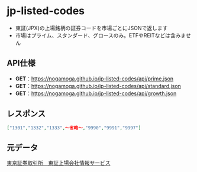 # jp-listed-codes
- 東証(JPX)の上場銘柄の証券コードを市場ごとにJSONで返します
- 市場はプライム、スタンダード、グロースのみ。ETFやREITなどは含みません

## API仕様
- **GET**：https://nogamoga.github.io/jp-listed-codes/api/prime.json
- **GET**：https://nogamoga.github.io/jp-listed-codes/api/standard.json
- **GET**：https://nogamoga.github.io/jp-listed-codes/api/growth.json

## レスポンス
```json
["1301","1332","1333",～省略～,"9990","9991","9997"]
```

## 元データ
[東京証券取引所　東証上場会社情報サービス](https://www2.jpx.co.jp/tseHpFront/JJK010010Action.do?Show=Show)
